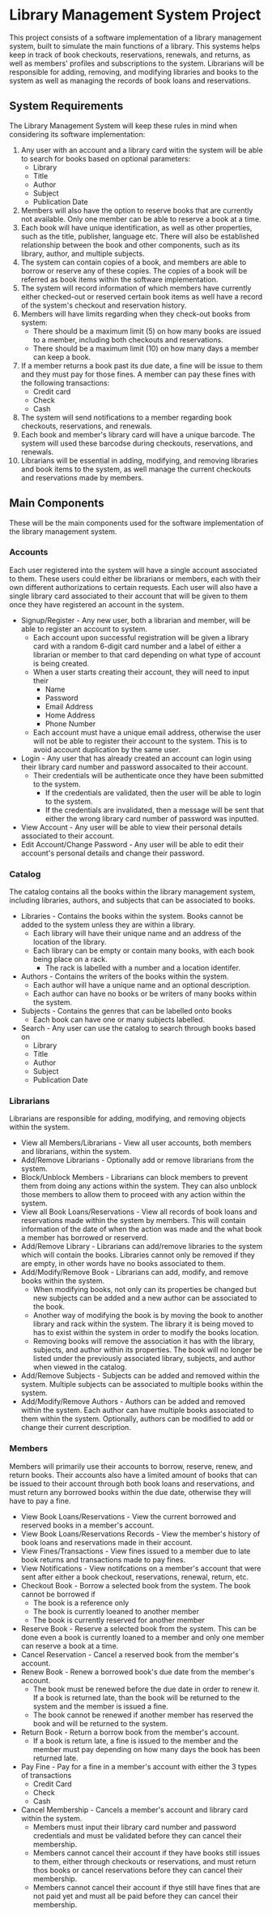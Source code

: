 # Library Management System Project
This project consists of a software implementation of a library management system, built to simulate the main functions of a library. This systems helps keep in track of book checkouts, reservations, renewals, and returns, as well as members' profiles and subscriptions to the system. Librarians will be responsible for adding, removing, and modifying libraries and books to the system as well as managing the records of book loans and reservations.

## System Requirements
The Library Management System will keep these rules in mind when considering its software implementation:
1. Any user with an account and a library card witin the system will be able to search for books based on optional parameters:
   * Library
   * Title 
   * Author
   * Subject
   * Publication Date 
2. Members will also have the option to reserve books that are currently not available. Only one member can be able to reserve a book at a time.
3. Each book will have unique identification, as well as other properties, such as the title, publisher, language etc. There will also be established relationship between the book and other components, such as its library, author, and multiple subjects.
4. The system can contain copies of a book, and members are able to borrow or reserve any of these copies. The copies of a book will be referred as book items within the software implementation.
5. The system will record information of which members have currently either checked-out or reserved certain book items as well have a record of the system's checkout and reservation history.
6. Members will have limits regarding when they check-out books from system:
   * There should be a maximum limit (5) on how many books are issued to a member, including both checkouts and reservations.
   * There should be a maximum limit (10) on how many days a member can keep a book.
7. If a member returns a book past its due date, a fine will be issue to them and they must pay for those fines. A member can pay these fines with the following transactions:
   * Credit card
   * Check
   * Cash
8. The system will send notifications to a member regarding book checkouts, reservations, and renewals.
9. Each book and member's library card will have a unique barcode. The system will used these barcodse during checkouts, reservations, and renewals.
10. Librarians will be essential in adding, modifying, and removing libraries and book items to the system, as well manage the current checkouts and reservations made by members.

## Main Components
These will be the main components used for the software implementation of the library management system.

### Accounts
Each user registered into the system will have a single account associated to them. These users could either be librarians or members, each with their own different authorizations to certain requests. Each user will also have a single library card associated to their account that will be given to them once they have registered an account in the system.

* Signup/Register - Any new user, both a librarian and member, will be able to register an account to system. 
  * Each account upon successful registration will be given a library card with a random 6-digit card number and a label of either a librarian or member to that card depending on what type of account is being created. 
  * When a user starts creating their account, they will need to input their
    * Name
    * Password
    * Email Address
    * Home Address
    * Phone Number
  * Each account must have a unique email address, otherwise the user will not be able to register their account to the system. This is to avoid account duplication by the same user.
* Login - Any user that has already created an account can login using their library card number and password assocaited to their account. 
  * Their credentials will be authenticate once they have been submitted to the system. 
    * If the credentials are validated, then the user will be able to login to the system. 
    * If the credentials are invalidated, then a message will be sent that either the wrong library card number of password was inputted.
* View Account - Any user will be able to view their personal details associated to their account.
* Edit Account/Change Password - Any user will be able to edit their account's personal details and change their password.

### Catalog
The catalog contains all the books within the library management system, including libraries, authors, and subjects that can be associated to books.

* Libraries - Contains the books within the system. Books cannot be added to the system unless they are within a library.
  * Each library will have their unique name and an address of the location of the library.
  * Each library can be empty or contain many books, with each book being place on a rack. 
    * The rack is labelled with a number and a location identifer.
* Authors - Contains the writers of the books within the system.
  * Each author will have a unique name and an optional description.
  * Each author can have no books or be writers of many books within the system.
* Subjects - Contains the genres that can be labelled onto books
  * Each book can have one or many subjects labelled. 
* Search - Any user can use the catalog to search through books based on
   * Library
   * Title 
   * Author
   * Subject
   * Publication Date 

### Librarians
Librarians are responsible for adding, modifying, and removing objects within the system.

* View all Members/Librarians - View all user accounts, both members and librarians, within the system.
* Add/Remove Librarians - Optionally add or remove librarians from the system.
* Block/Unblock Members - Librarians can block members to prevent them from doing any actions within the system. They can also unblock those members to allow them to proceed with any action within the system.
* View all Book Loans/Reservations - View all records of book loans and reservations made within the system by members. This will contain information of the date of when the action was made and the what book a member has borrowed or reserverd.
* Add/Remove Library - Librarians can add/remove libraries to the system which will contain the books. Libraries cannot only be removed if they are empty, in other words have no books associated to them.
* Add/Modify/Remove Book - Librarians can add, modify, and remove books within the system.
  * When modifying books, not only can its properties be changed but new subjects can be added and a new author can be associated to the book.
  * Another way of modifying the book is by moving the book to another library and rack within the system. The library it is being moved to has to exist within the system in order to modify the books location.
  * Removing books will remove the association it has with the library, subjects, and author within its properties. The book will no longer be listed under the previously associated library, subjects, and author when viewed in the catalog.
* Add/Remove Subjects - Subjects can be added and removed within the system. Multiple subjects can be associated to multiple books within the system.
* Add/Modify/Remove Authors - Authors can be added and removed within the system. Each author can have multiple books associated to them within the system. Optionally, authors can be modified to add or change their current description.

### Members
Members will primarily use their accounts to borrow, reserve, renew, and return books. Their accounts also have a limited amount of books that can be issued to their account through both book loans and reservations, and must return any borrowed books within the due date, otherwise they will have to pay a fine.

* View Book Loans/Reservations - View the current borrowed and reserved books in a member's account.
* View Book Loans/Reservations Records - View the member's history of book loans and reservations made in their account.
* View Fines/Transactions - View fines issued to a member due to late book returns and transactions made to pay fines.
* View Notifications - View notifcations on a member's account that were sent after either a book checkout, reservations, renewal, return, etc.
* Checkout Book - Borrow a selected book from the system. The book cannot be borrowed if
  * The book is a reference only
  * The book is currently loeaned to another member
  * The book is currently reserved for another member   
* Reserve Book - Reserve a selected book from the system. This can be done even a book is currently loaned to a member and only one member can reserve a book at a time.
* Cancel Reservation - Cancel a reserved book from the member's account. 
* Renew Book - Renew a borrowed book's due date from the member's account.
  * The book must be renewed before the due date in order to renew it. If a book is returned late, than the book will be returned to the system and the member is issued a fine.
  * The book cannot be renewed if another member has reserved the book and will be returned to the system.
* Return Book - Return a borrow book from the member's account.
  * If a book is return late, a fine is issued to the member and the member must pay depending on how many days the book has been returned late.
* Pay Fine - Pay for a fine in a member's account with either the 3 types of transactions
  * Credit Card
  * Check
  * Cash 
* Cancel Membership - Cancels a member's account and library card within the system.
  * Members must input their library card number and password credentials and must be validated before they can cancel their membership.
  * Members cannot cancel their account if they have books still issues to them, either through checkouts or reservations, and must return thos books or cancel reservations before they can cancel their membership.
  * Members cannot cancel their account if thye still have fines that are not paid yet and must all be paid before they can cancel their membership.
